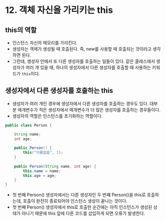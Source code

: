 # 12. 객체 자신을 가리키는 this

## this의 역할

* 인스턴스 자신의 메모리를 가리킨다.
* 생성자는 객체가 생성될 때 호출된다. 즉, new를 사용할 때 호출되는 것이라고 생각하면 된다.
* 그런데, 생성자 안에서 또 다른 생성자를 호출하는 일들이 있다. 같은 클래스에서 생성자가 여러 개 있을 때, 하나의 생성자에서 다른 생성자를 호출할 때 사용하는 키워드가 `this`이다.

## 생성자에서 다른 생성자를 호출하는 this
* 생성자가 여러 개인 경우에 생성자에서 다른 생성자를 호출하는 경우도 있다. 대부분 매개변수가 적은 생성자에서 매개변수가 더 많은 생성자를 호출하는 경우들이다.
* 생성자의 역할은 인스턴스를 초기화하는 역할이다.

```java
public class Person {

	String name;
	int age;
	
	public Person() {
		this("이름없음", 1);
	}
	
	public Person(String name, int age) {
		this.name = name;
		this.age = age;
	}
}
```
* 첫 번째 Person() 생성자에서는 다른 생성자인 두 번쨰 Person()을 this로 호출하는데, 호출이 완전히 종료되어야 인스턴스 생성이 끝나는 것이다.
* 첫 번째 Person() 생성자에서 this로 호출한 순간에는 아직 인스턴스가 생성된 상태가 아니기 때문에 this 앞에 다른 코드를 삽입하게 되면 오류가 발생한다.